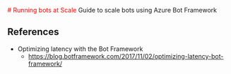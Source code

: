 <span style='color:red'># Running bots at Scale</span>
Guide to scale bots using Azure Bot Framework

## References

- Optimizing latency with the Bot Framework
  - https://blog.botframework.com/2017/11/02/optimizing-latency-bot-framework/
